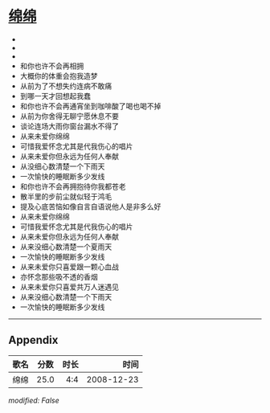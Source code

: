 # [绵绵](https://music.163.com/song?id=30569070)

* 
* 
* 
* 和你也许不会再相拥
* 大概你的体重会抱我造梦
* 从前为了不想失约连病不敢痛
* 到哪一天才回想起我蠢
* 和你也许不会再通宵坐到咖啡酸了喝也喝不掉
* 从前为你舍得无聊宁愿休息不要
* 谈论连场大雨你窗台漏水不得了
* 从来未爱你绵绵
* 可惜我爱怀念尤其是代我伤心的唱片
* 从来未爱你但永远为任何人奉献
* 从没细心数清楚一个下雨天
* 一次愉快的睡眠断多少发线
* 和你也许不会再拥抱待你我都苍老
* 散半里的步前尘就似轻于鸿毛
* 提及心底苦恼如像自言自语说他人是非多么好
* 从来未爱你绵绵
* 可惜我爱怀念尤其是代我伤心的唱片
* 从来未爱你但永远为任何人奉献
* 从来没细心数清楚一个夏雨天
* 一次愉快的睡眠断多少发线
* 从来未爱你只喜爱跟一颗心血战
* 亦怀念那些吸不透的香烟
* 从来未爱你只喜爱共万人迷遇见
* 从来没细心数清楚一个下雨天
* 一次愉快的睡眠断多少发线


---

## Appendix

|歌名|分数|时长|时间|
|:---|:---:|---:|---:|
|绵绵|25.0|4:4|2008-12-23

*modified: False*